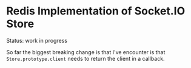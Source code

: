 Redis Implementation of Socket.IO Store
=======================================

Status: work in progress

So far the biggest breaking change is that I've encounter is that `Store.prototype.client` needs to return the client in a callback.